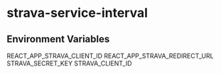 # strava-service-interval

## Environment Variables

REACT_APP_STRAVA_CLIENT_ID
REACT_APP_STRAVA_REDIRECT_URL
STRAVA_SECRET_KEY
STRAVA_CLIENT_ID